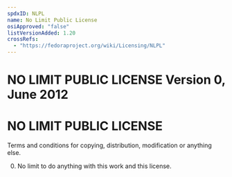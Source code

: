 ```yaml
---
spdxID: NLPL
name: No Limit Public License
osiApproved: "false"
listVersionAdded: 1.20
crossRefs: 
  - "https://fedoraproject.org/wiki/Licensing/NLPL"
---
```


# NO LIMIT PUBLIC LICENSE Version 0, June 2012

# NO LIMIT PUBLIC LICENSE

Terms and conditions for copying, distribution, modification or anything else.

0. No limit to do anything with this work and this license.
